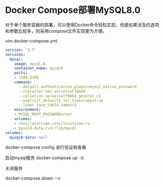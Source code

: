 # Docker Compose部署MySQL8.0

对于单个服务容器的部署，可以使用Docker命令轻松实现，但是如果涉及的选项和参数比较多，则采用compose文件实现更为方便。

vim docker-compose.yml

```yaml
version: '3.7'
services:
  mysql:
    image: mysql:8
    container_name: mysql8
    ports:
    - 3306:3306
    command: 
      --default-authentication-plugin=mysql_native_password
      --character-set-server=utf8mb4
      --collation-server=utf8mb4_general_ci
      --explicit_defaults_for_timestamp=true
      --lower_case_table_names=1
    environment:
    - MYSQL_ROOT_PASSWORD=root
    volumes:
    - /etc/localtime:/etc/localtime:ro
    - mysql8-data:/var/lib/mysql
volumes:
  mysql8-data: null


```

docker-compose config 进行验证和查看



启动mysql服务 docker-compose up -d

关闭服务

docker-compose down --v